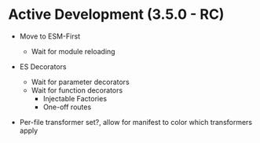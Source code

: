 Active Development (3.5.0 - RC)
=====================================

* Move to ESM-First
  - Wait for module reloading
* ES Decorators
  - Wait for parameter decorators
  - Wait for function decorators
      - Injectable Factories
      - One-off routes

* Per-file transformer set?, allow for manifest to color which transformers apply

